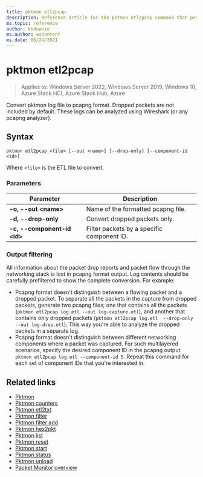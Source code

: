 ```yaml
---
title: pktmon etl2pcap
description: Reference article for the pktmon etl2pcap command that provides a listing of parameters and what they do.
ms.topic: reference
author: khdownie
ms.author: wscontent
ms.date: 06/24/2021
---
```


# pktmon etl2pcap

>Applies to: Windows Server 2022, Windows Server 2019, Windows 10, Azure Stack HCI, Azure Stack Hub, Azure

Convert pktmon log file to pcapng format. Dropped packets are not included by default. These logs can be analyzed using Wireshark (or any pcapng analyzer).

## Syntax

```
pktmon etl2pcap <file> [--out <name>] [--drop-only] [--component-id <id>]
```

Where `<file>` is the ETL file to convert.

### Parameters

| **Parameter** | **Description** |
| ------------- | --------------- |
| **-o, --out \<name\>** | Name of the formatted pcapng file. |
| **-d, --drop-only** | Convert dropped packets only. |
| **-c, --component-id \<id\>** | Filter packets by a specific component ID. |

### Output filtering

All information about the packet drop reports and packet flow through the networking stack is lost in pcapng format output. Log contents should be carefully prefiltered to show the complete conversion. For example:

- Pcapng format doesn't distinguish between a flowing packet and a dropped packet. To separate all the packets in the capture from dropped packets, generate two pcapng files; one that contains all the packets (`pktmon etl2pcap log.etl --out log-capture.etl`), and another that contains only dropped packets (`pktmon etl2pcap log.etl  --drop-only --out log-drop.etl`). This way you're able to analyze the dropped packets in a separate log.
- Pcapng format doesn't distinguish between different networking components where a packet was captured. For such multilayered scenarios, specify the desired component ID in the pcapng output `pktmon etl2pcap log.etl --component-id 5`. Repeat this command for each set of component IDs that you're interested in.

## Related links

- [Pktmon](pktmon.md)
- [Pktmon counters](pktmon-counters.md)
- [Pktmon etl2txt](pktmon-etl2txt.md)
- [Pktmon filter](pktmon-filter.md)
- [Pktmon filter add](pktmon-filter-add.md)
- [Pktmon hex2pkt](pktmon-hex2pkt.md)
- [Pktmon list](pktmon-list.md)
- [Pktmon reset](pktmon-reset.md)
- [Pktmon start](pktmon-start.md)
- [Pktmon status](pktmon-status.md)
- [Pktmon unload](pktmon-unload.md)
- [Packet Monitor overview](/windows-server/networking/technologies/pktmon/pktmon)
